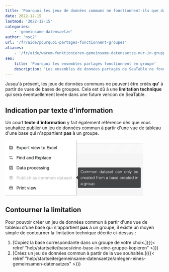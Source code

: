 ```yaml
---
title: 'Pourquoi les jeux de données communs ne fonctionnent-ils que dans les groupes ?'
date: 2022-12-15
lastmod: '2022-12-15'
categories:
    - 'gemeinsame-datensaetze'
author: 'nsc2'
url: '/fr/aide/pourquoi-partages-fonctionnent-groupes'
aliases:
    - '/fr/aide/warum-funktionieren-gemeinsame-datensaetze-nur-in-gruppen'
seo:
    title: 'Pourquoi les ensembles partagés fonctionnent en groupe'
    description: 'Les ensembles de données partagés de SeaTable ne fonctionnent qu’en groupe. Explications techniques et astuces pour contourner cette limite.'
---
```


Jusqu'à présent, les jeux de données communs ne peuvent être créés **qu'** à partir de vues de bases de groupes. Cela est dû à une **limitation technique** qui sera éventuellement levée dans une future version de SeaTable.

## Indication par texte d'information

Un court **texte d'information** y fait également référence dès que vous souhaitez publier un jeu de données commun à partir d'une vue de tableau d'une base qui n'appartient **pas** à un groupe.

![Remarque si vous souhaitez publier un jeu de données commun d'une vue à partir d'une base de la section "Mes bases".](images/common-dataset-hinweis.png)

## Contourner la limitation

Pour pouvoir créer un jeu de données commun à partir d'une vue de tableau d'une base qui n'appartient **pas** à un groupe, il existe un moyen simple de contourner la limitation technique décrite ci-dessus :

1. [Copiez la base correspondante dans un groupe de votre choix.]({{< relref "help/startseite/bases/eine-base-in-eine-gruppe-kopieren" >}})
2. [Créez un jeu de données commun à partir de la vue souhaitée.]({{< relref "help/startseite/gemeinsame-datensaetze/anlegen-eines-gemeinsamen-datensatzes" >}})
